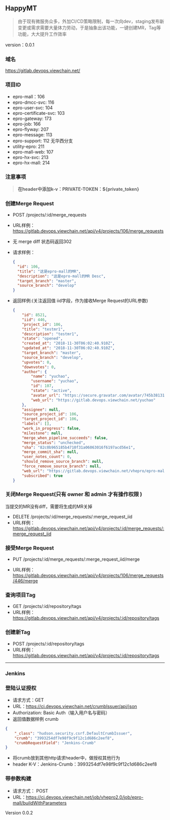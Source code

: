## HappyMT

> 由于现有微服务众多，外加CI/CD策略限制，每一次向dev，staging发布新变更或需求需要大量体力劳动，于是抽象出该功能，一键创建MR，Tag等功能，大大提升工作效率

version：0.0.1



### 域名

https://gitlab.devops.viewchain.net/



### 项目ID

+ epro-mall：106
+ epro-dmcc-svc: 116
+ epro-user-svc: 104
+ epro-certificate-svc: 103
+ epro-gateway: 173
+ epro-job: 166
+ epro-flyway: 207
+ epro-message: 113
+ epro-support: 112   无华西分支
+ utility-epro: 211
+ epro-mall-web: 107
+ epro-hx-svc: 213
+ epro-hx-mall: 214




### 注意事项

> **在header中添加k-v：PRIVATE-TOKEN：${private_token}**



### 创建Merge Request

+ POST /projects/:id/merge_requests

+ URL样例：https://gitlab.devops.viewchain.net/api/v4/projects/106/merge_requests

+ 无 merge diff 状态码返回302

+ 请求样例：

  ```json
  {
    "id": 106,
    "title": "这是epro-mall的MR",
    "description": "这是epro-mall的MR Desc",
    "target_branch": "master",
    "source_branch": "develop"
  }
  ```

+ 返回样例:(关注返回值 iid字段，作为接收Merge Request的URL参数)

  ```json
  {
      "id": 8521,
      "iid": 446,
      "project_id": 106,
      "title": "testmr1",
      "description": "testmr1",
      "state": "opened",
      "created_at": "2018-11-30T06:02:40.910Z",
      "updated_at": "2018-11-30T06:02:40.910Z",
      "target_branch": "master",
      "source_branch": "develop",
      "upvotes": 0,
      "downvotes": 0,
      "author": {
          "name": "yuchao",
          "username": "yuchao",
          "id": 107,
          "state": "active",
          "avatar_url": "https://secure.gravatar.com/avatar/745b38131b41889c81917539ec2a9c03?s=80&d=identicon",
          "web_url": "https://gitlab.devops.viewchain.net/yuchao"
      },
      "assignee": null,
      "source_project_id": 106,
      "target_project_id": 106,
      "labels": [],
      "work_in_progress": false,
      "milestone": null,
      "merge_when_pipeline_succeeds": false,
      "merge_status": "unchecked",
      "sha": "82c0b965185b4710f31a06063016f6197acd56e1",
      "merge_commit_sha": null,
      "user_notes_count": 0,
      "should_remove_source_branch": null,
      "force_remove_source_branch": null,
      "web_url": "https://gitlab.devops.viewchain.net/vhepro/epro-mall/merge_requests/446",
      "subscribed": true
  }
  ```




### 关闭Merge Request(只有 owner 和 admin 才有操作权限 )
当提交的MR没有diff，需要将生成的MR关掉

+ DELETE /projects/:id/merge_requests/:merge_request_iid
+ URL样例：https://gitlab.devops.viewchain.net/api/v4/projects/:id/merge_requests/:merge_request_iid




### 接受Merge Request

+ PUT /projects/:id/merge_requests/:merge_request_iid/merge


+ URL样例： https://gitlab.devops.viewchain.net/api/v4/projects/106/merge_requests/446/merge



### 

### 查询项目Tag

+ GET /projects/:id/repository/tags
+ URL样例：https://gitlab.devops.viewchain.net/api/v4/projects/:id/repository/tags



### 创建新Tag

+ POST /projects/:id/repository/tags
+ URL样例：https://gitlab.devops.viewchain.net/api/v4/projects/:id/repository/tags


------



### Jenkins

### 登陆认证授权

+ 请求方式：GET
+ URL：https://ci.devops.viewchain.net/crumbIssuer/api/json
+ Authorization: Basic Auth（输入用户名与密码）
+ 返回值数据样例 crumb

```json
{
    "_class": "hudson.security.csrf.DefaultCrumbIssuer",
    "crumb": "3993254df7e98f9c9f12c1d686c2eef8",
    "crumbRequestField": "Jenkins-Crumb"
}
```

+ 将crumb放到其他http请求header中，做授权其他行为
+ header K-V：Jenkins-Crumb：3993254df7e98f9c9f12c1d686c2eef8



### 带参数构建

+ 请求方式： POST
+ URL：https://ci.devops.viewchain.net/job/vhepro2.0/job/epro-mall/buildWithParameters











Version 0.0.2

